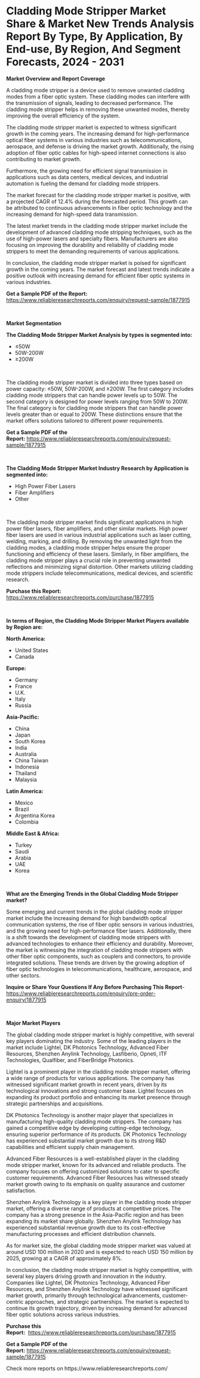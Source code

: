<p><h1>Cladding Mode Stripper Market Share & Market New Trends Analysis Report By Type, By Application, By End-use, By Region, And Segment Forecasts, 2024 - 2031</h1></p><p><strong>Market Overview and Report Coverage</strong></p>
<p><p>A cladding mode stripper is a device used to remove unwanted cladding modes from a fiber optic system. These cladding modes can interfere with the transmission of signals, leading to decreased performance. The cladding mode stripper helps in removing these unwanted modes, thereby improving the overall efficiency of the system.</p><p>The cladding mode stripper market is expected to witness significant growth in the coming years. The increasing demand for high-performance optical fiber systems in various industries such as telecommunications, aerospace, and defense is driving the market growth. Additionally, the rising adoption of fiber optic cables for high-speed internet connections is also contributing to market growth.</p><p>Furthermore, the growing need for efficient signal transmission in applications such as data centers, medical devices, and industrial automation is fueling the demand for cladding mode strippers.</p><p>The market forecast for the cladding mode stripper market is positive, with a projected CAGR of 12.4% during the forecasted period. This growth can be attributed to continuous advancements in fiber optic technology and the increasing demand for high-speed data transmission.</p><p>The latest market trends in the cladding mode stripper market include the development of advanced cladding mode stripping techniques, such as the use of high-power lasers and specialty fibers. Manufacturers are also focusing on improving the durability and reliability of cladding mode strippers to meet the demanding requirements of various applications.</p><p>In conclusion, the cladding mode stripper market is poised for significant growth in the coming years. The market forecast and latest trends indicate a positive outlook with increasing demand for efficient fiber optic systems in various industries.</p></p>
<p><strong>Get a Sample PDF of the Report:</strong> <a href="https://www.reliableresearchreports.com/enquiry/request-sample/1877915">https://www.reliableresearchreports.com/enquiry/request-sample/1877915</a></p>
<p>&nbsp;</p>
<p><strong>Market Segmentation</strong></p>
<p><strong>The Cladding Mode Stripper Market Analysis by types is segmented into:</strong></p>
<p><ul><li>≤50W</li><li>50W-200W</li><li>≥200W</li></ul></p>
<p>&nbsp;</p>
<p><p>The cladding mode stripper market is divided into three types based on power capacity: ≤50W, 50W-200W, and ≥200W. The first category includes cladding mode strippers that can handle power levels up to 50W. The second category is designed for power levels ranging from 50W to 200W. The final category is for cladding mode strippers that can handle power levels greater than or equal to 200W. These distinctions ensure that the market offers solutions tailored to different power requirements.</p></p>
<p><strong>Get a Sample PDF of the Report:</strong>&nbsp;<a href="https://www.reliableresearchreports.com/enquiry/request-sample/1877915">https://www.reliableresearchreports.com/enquiry/request-sample/1877915</a></p>
<p>&nbsp;</p>
<p><strong>The Cladding Mode Stripper Market Industry Research by Application is segmented into:</strong></p>
<p><ul><li>High Power Fiber Lasers</li><li>Fiber Amplifiers</li><li>Other</li></ul></p>
<p>&nbsp;</p>
<p><p>The cladding mode stripper market finds significant applications in high power fiber lasers, fiber amplifiers, and other similar markets. High power fiber lasers are used in various industrial applications such as laser cutting, welding, marking, and drilling. By removing the unwanted light from the cladding modes, a cladding mode stripper helps ensure the proper functioning and efficiency of these lasers. Similarly, in fiber amplifiers, the cladding mode stripper plays a crucial role in preventing unwanted reflections and minimizing signal distortion. Other markets utilizing cladding mode strippers include telecommunications, medical devices, and scientific research.</p></p>
<p><strong>Purchase this Report:</strong>&nbsp; <a href="https://www.reliableresearchreports.com/purchase/1877915">https://www.reliableresearchreports.com/purchase/1877915</a></p>
<p>&nbsp;</p>
<p><strong>In terms of Region, the Cladding Mode Stripper Market Players available by Region are:</strong></p>
<p>
    <p> <strong> North America: </strong>
        <ul>
            <li>United States</li>
            <li>Canada</li>
        </ul>
        </p> 
    <p> <strong> Europe: </strong>
        <ul>
            <li>Germany</li>
            <li>France</li>
            <li>U.K.</li>
            <li>Italy</li>
            <li>Russia</li>
        </ul>
        </p> 
    <p> <strong> Asia-Pacific: </strong>
        <ul>
            <li>China</li>
            <li>Japan</li>
            <li>South Korea</li>
            <li>India</li>
            <li>Australia</li>
            <li>China Taiwan</li>
            <li>Indonesia</li>
            <li>Thailand</li>
            <li>Malaysia</li>
        </ul>
        </p> 
    <p> <strong> Latin America: </strong>
        <ul>
            <li>Mexico</li>
            <li>Brazil</li>
            <li>Argentina Korea</li>
            <li>Colombia</li>
        </ul>
        </p> 
    <p> <strong> Middle East & Africa: </strong>
        <ul>
            <li>Turkey</li>
            <li>Saudi</li>
            <li>Arabia</li>
            <li>UAE</li>
            <li>Korea</li>
        </ul>
    </p>
    </p>
<p>&nbsp;</p>
<p><strong>What are the Emerging Trends in the Global Cladding Mode Stripper market?</strong></p>
<p><p>Some emerging and current trends in the global cladding mode stripper market include the increasing demand for high bandwidth optical communication systems, the rise of fiber optic sensors in various industries, and the growing need for high-performance fiber lasers. Additionally, there is a shift towards the development of cladding mode strippers with advanced technologies to enhance their efficiency and durability. Moreover, the market is witnessing the integration of cladding mode strippers with other fiber optic components, such as couplers and connectors, to provide integrated solutions. These trends are driven by the growing adoption of fiber optic technologies in telecommunications, healthcare, aerospace, and other sectors.</p></p>
<p><strong>Inquire or Share Your Questions If Any Before Purchasing This Report</strong>- <a href="https://www.reliableresearchreports.com/enquiry/pre-order-enquiry/1877915">https://www.reliableresearchreports.com/enquiry/pre-order-enquiry/1877915</a></p>
<p>&nbsp;</p>
<p><strong>Major Market Players</strong></p>
<p><p>The global cladding mode stripper market is highly competitive, with several key players dominating the industry. Some of the leading players in the market include Lightel, DK Photonics Technology, Advanced Fiber Resources, Shenzhen Anylink Technology, Lasfiberio, Opneti, ITF Technologies, Qualfiber, and FiberBridge Photonics.</p><p>Lightel is a prominent player in the cladding mode stripper market, offering a wide range of products for various applications. The company has witnessed significant market growth in recent years, driven by its technological innovations and strong customer base. Lightel focuses on expanding its product portfolio and enhancing its market presence through strategic partnerships and acquisitions.</p><p>DK Photonics Technology is another major player that specializes in manufacturing high-quality cladding mode strippers. The company has gained a competitive edge by developing cutting-edge technology, ensuring superior performance of its products. DK Photonics Technology has experienced substantial market growth due to its strong R&D capabilities and efficient supply chain management.</p><p>Advanced Fiber Resources is a well-established player in the cladding mode stripper market, known for its advanced and reliable products. The company focuses on offering customized solutions to cater to specific customer requirements. Advanced Fiber Resources has witnessed steady market growth owing to its emphasis on quality assurance and customer satisfaction.</p><p>Shenzhen Anylink Technology is a key player in the cladding mode stripper market, offering a diverse range of products at competitive prices. The company has a strong presence in the Asia-Pacific region and has been expanding its market share globally. Shenzhen Anylink Technology has experienced substantial revenue growth due to its cost-effective manufacturing processes and efficient distribution channels.</p><p>As for market size, the global cladding mode stripper market was valued at around USD 100 million in 2020 and is expected to reach USD 150 million by 2025, growing at a CAGR of approximately 8%.</p><p>In conclusion, the cladding mode stripper market is highly competitive, with several key players driving growth and innovation in the industry. Companies like Lightel, DK Photonics Technology, Advanced Fiber Resources, and Shenzhen Anylink Technology have witnessed significant market growth, primarily through technological advancements, customer-centric approaches, and strategic partnerships. The market is expected to continue its growth trajectory, driven by increasing demand for advanced fiber optic solutions across various industries.</p></p>
<p><strong>Purchase this Report:</strong>&nbsp;&nbsp;<a href="https://www.reliableresearchreports.com/purchase/1877915">https://www.reliableresearchreports.com/purchase/1877915</a></p>
<p></p>
<p><strong>Get a Sample PDF of the Report:</strong>&nbsp;<a href="https://www.reliableresearchreports.com/enquiry/request-sample/1877915">https://www.reliableresearchreports.com/enquiry/request-sample/1877915</a></p>
<p>Check more reports on https://www.reliableresearchreports.com/</p>